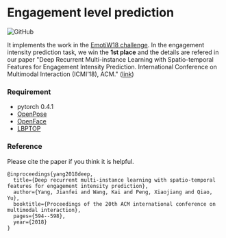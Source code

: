 # Engagement level prediction

![GitHub](https://img.shields.io/github/license/Marsrocky/Emotiw-Engagement-Prediction)

It implements the work in the [EmotiW18 challenge](https://sites.google.com/view/emotiw2018/home). In the engagement intensity prediction task, we win the **1st place** and the details are refered in our paper "Deep Recurrent Multi-instance Learning with Spatio-temporal Features for Engagement Intensity Prediction. International Conference on Multimodal Interaction (ICMI’18), ACM." ([link](https://dl.acm.org/doi/abs/10.1145/3242969.3264981))

### Requirement

* pytorch 0.4.1
* [OpenPose](https://github.com/CMU-Perceptual-Computing-Lab/openpose)
* [OpenFace](http://cmusatyalab.github.io/openface/)
* [LBPTOP](http://www.cse.oulu.fi/CMV/Downloads/LBPMatlab)

### Reference

Please cite the paper if you think it is helpful.
```
@inproceedings{yang2018deep,
  title={Deep recurrent multi-instance learning with spatio-temporal features for engagement intensity prediction},
  author={Yang, Jianfei and Wang, Kai and Peng, Xiaojiang and Qiao, Yu},
  booktitle={Proceedings of the 20th ACM international conference on multimodal interaction},
  pages={594--598},
  year={2018}
}
```
